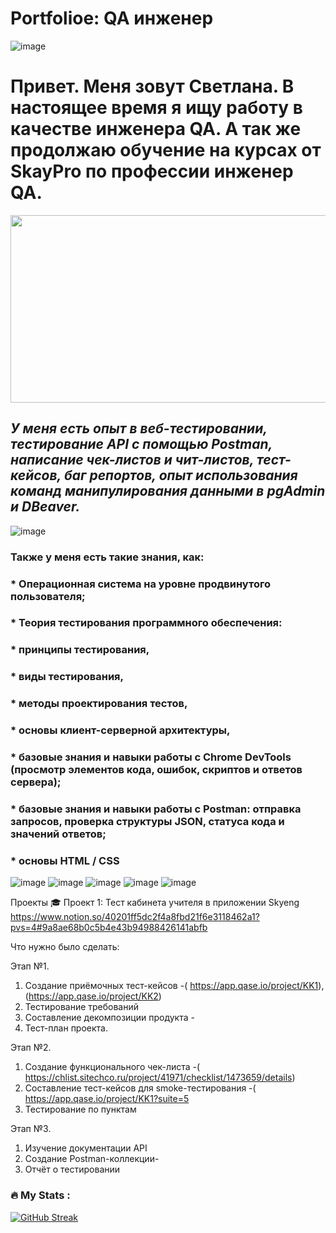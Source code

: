 # Portfolioe: QA  инженер
![image](https://github.com/Atews34/Portfolioe/assets/142510446/c6d30002-0a62-49f2-845e-8f0e7bcaea79)
# Привет. Меня зовут Светлана. В настоящее время я ищу работу в качестве инженера QA. А так же продолжаю обучение на курсах от SkayPro по профессии инженер QA.

<div align="center">
  <img src="https://media.giphy.com/media/dWesBcTLavkZuG35MI/giphy.gif" width="600" height="300"/>
</div>

## _У меня есть опыт в веб-тестировании, тестирование API с помощью Postman, написание чек-листов и чит-листов, тест-кейсов, баг репортов, опыт использования команд манипулирования данными в pgAdmin и DBeaver._

![image](https://github.com/Atews34/Portfolioe/assets/142510446/fe5a2e61-e2b5-4961-ac8f-869178684809)
### Также у меня есть такие знания, как:
  

### * Операционная система на уровне продвинутого пользователя;
### * Теория тестирования программного обеспечения:
### * принципы тестирования,
### * виды тестирования,
### * методы проектирования тестов,
### * основы клиент-серверной архитектуры,
### * базовые знания и навыки работы с Chrome DevTools (просмотр элементов кода, ошибок, скриптов и ответов сервера);
### * базовые знания и навыки работы с Postman: отправка запросов, проверка структуры JSON, статуса кода и значений ответов;
### * основы HTML / CSS

![image](https://github.com/Atews34/Portfolioe/assets/142510446/2d70482c-3e29-4d2b-8e5a-dbaa84149d43)
![image](https://github.com/Atews34/Portfolioe/assets/142510446/4cf2ac9b-3dfa-47db-ad40-fbef28cb2dc2)
![image](https://github.com/Atews34/Portfolioe/assets/142510446/56ade662-1d90-493c-bbde-5bc38de8cee8)
![image](https://github.com/Atews34/Portfolioe/assets/142510446/e7fc332e-060f-4c01-8675-485d09e5dcd5)
![image](https://github.com/Atews34/Portfolioe/assets/142510446/b6057f05-2ba1-40e1-9aad-a5e4e2766ff0)

Проекты 🎓
Проект 1: Тест кабинета учителя в приложении Skyeng https://www.notion.so/40201ff5dc2f4a8fbd21f6e3118462a1?pvs=4#9a8ae68b0c5b4e43b94988426141abfb

Что нужно было сделать:

Этап №1.
1. Создание приёмочных тест-кейсов -( https://app.qase.io/project/KK1),(https://app.qase.io/project/KK2)
2. Тестирование требований
3. Составление декомпозиции продукта - 
4. Тест-план проекта.
   
Этап №2.
1. Создание функционального чек-листа -( https://chlist.sitechco.ru/project/41971/checklist/1473659/details)
2. Составление тест-кейсов для smoke-тестирования -( https://app.qase.io/project/KK1?suite=5
3. Тестирование по пунктам
   
Этап №3.
1. Изучение документации API
2. Создание Postman-коллекции-
3. Отчёт о тестировании
   

### :fire: My Stats : 
[![GitHub Streak](http://github-readme-streak-stats.herokuapp.com?user=Atews34&theme=dark&background=000000)](https://git.io/streak-stats)
